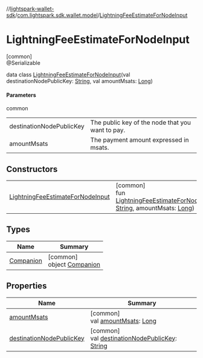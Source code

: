 //[lightspark-wallet-sdk](../../../index.md)/[com.lightspark.sdk.wallet.model](../index.md)/[LightningFeeEstimateForNodeInput](index.md)

# LightningFeeEstimateForNodeInput

[common]\
@Serializable

data class [LightningFeeEstimateForNodeInput](index.md)(val destinationNodePublicKey: [String](https://kotlinlang.org/api/latest/jvm/stdlib/kotlin/-string/index.html), val amountMsats: [Long](https://kotlinlang.org/api/latest/jvm/stdlib/kotlin/-long/index.html))

#### Parameters

common

| | |
|---|---|
| destinationNodePublicKey | The public key of the node that you want to pay. |
| amountMsats | The payment amount expressed in msats. |

## Constructors

| | |
|---|---|
| [LightningFeeEstimateForNodeInput](-lightning-fee-estimate-for-node-input.md) | [common]<br>fun [LightningFeeEstimateForNodeInput](-lightning-fee-estimate-for-node-input.md)(destinationNodePublicKey: [String](https://kotlinlang.org/api/latest/jvm/stdlib/kotlin/-string/index.html), amountMsats: [Long](https://kotlinlang.org/api/latest/jvm/stdlib/kotlin/-long/index.html)) |

## Types

| Name | Summary |
|---|---|
| [Companion](-companion/index.md) | [common]<br>object [Companion](-companion/index.md) |

## Properties

| Name | Summary |
|---|---|
| [amountMsats](amount-msats.md) | [common]<br>val [amountMsats](amount-msats.md): [Long](https://kotlinlang.org/api/latest/jvm/stdlib/kotlin/-long/index.html) |
| [destinationNodePublicKey](destination-node-public-key.md) | [common]<br>val [destinationNodePublicKey](destination-node-public-key.md): [String](https://kotlinlang.org/api/latest/jvm/stdlib/kotlin/-string/index.html) |
